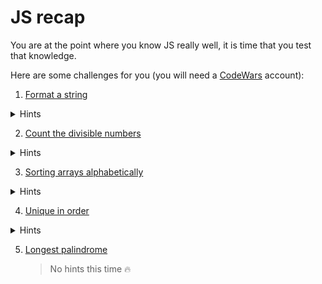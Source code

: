 # JS recap

You are at the point where you know JS really well, it is time that you test that knowledge.

Here are some challenges for you (you will need a [CodeWars](https://www.codewars.com/) account): 

1. [Format a string](https://www.codewars.com/kata/format-a-string-of-names-like-bart-lisa-and-maggie/javascript)

  <details>
  <summary>Hints</summary>
  <ul>
  <li>Read about <a href="https://developer.mozilla.org/en-US/docs/Web/JavaScript/Reference/Global_Objects/Object/keys" traget="_blank">Object.keys()</a></li>
  <li>Read about <a href="" traget="_blank">array.map()</a>
   to understand how you can manipulate the array and get the result</li>
   <li>Think about edge cases e.g. the array is empty</li>
   </ul>
  </details>

2. [Count the divisible numbers](https://www.codewars.com/kata/55a5c82cd8e9baa49000004c)

  <details>
  <summary>Hints</summary>
  <ul>
  <li> Think about the range you need to build</li>
  <li>Range = loop</li>
  </ul>
  </details>

3. [Sorting arrays alphabetically](https://www.codewars.com/kata/51f41fe7e8f176e70d0002b9)

  <details>
  <summary>Hints</summary>
  <ul>
  <li> Read about the <a href="https://developer.mozilla.org/en-US/docs/Web/JavaScript/Reference/Global_Objects/Array/sort" traget="_blank">array.sort()</a> method</li>
  <li>Consider the best way to sort such an array</li>
  <li>What happens when you have both upper and lower case in the same array?</li>
  </ul>
  </details>

4. [Unique in order](https://www.codewars.com/kata/unique-in-order/javascript)

  <details>
  <summary>Hints</summary>
  <ul>
  <li>Read about <a href="https://developer.mozilla.org/en-US/docs/Web/JavaScript/Reference/Global_Objects/Array/push" traget="_blank">array.push()</a> method </li>
  </ul>
  </details>

5. [Longest palindrome](https://www.codewars.com/kata/5a0178f66f793bc5b0001728)
   > No hints this time :fire:

